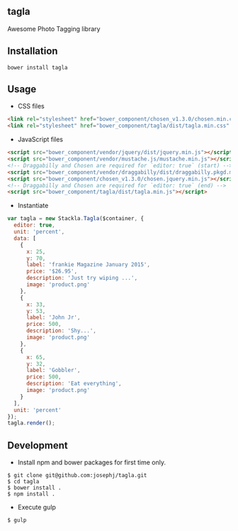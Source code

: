 tagla
-----
Awesome Photo Tagging library


## Installation

```
bower install tagla
```

## Usage

* CSS files

```html
<link rel="stylesheet" href="bower_component/chosen_v1.3.0/chosen.min.css" />
<link rel="stylesheet" href="bower_component/tagla/dist/tagla.min.css" />
```

* JavaScript files

```html
<script src="bower_component/vendor/jquery/dist/jquery.min.js"></script>
<script src="bower_component/vendor/mustache.js/mustache.min.js"></script>
<!-- Draggabilly and Chosen are required for `editor: true` (start) -->
<script src="bower_component/vendor/draggabilly/dist/draggabilly.pkgd.min.js"></script>
<script src="bower_component/chosen_v1.3.0/chosen.jquery.min.js"></script>
<!-- Draggabilly and Chosen are required for `editor: true` (end) -->
<script src="bower_component/tagla/dist/tagla.min.js"></script>
```

* Instantiate

```js
var tagla = new Stackla.Tagla($container, {
  editor: true,
  unit: 'percent',
  data: [
    {
      x: 25,
      y: 70,
      label: 'frankie Magazine January 2015',
      price: '$26.95',
      description: 'Just try wiping ...',
      image: 'product.png'
    },
    {
      x: 33,
      y: 53,
      label: 'John Jr',
      price: 500,
      description: 'Shy...',
      image: 'product.png'
    },
    {
      x: 65,
      y: 32,
      label: 'Gobbler',
      price: 500,
      description: 'Eat everything',
      image: 'product.png'
    }
  ],
  unit: 'percent'
});
tagla.render();
```

## Development

* Install npm and bower packages for first time only.

```
$ git clone git@github.com:josephj/tagla.git
$ cd tagla
$ bower install .
$ npm install .
```

* Execute gulp

```
$ gulp
```
